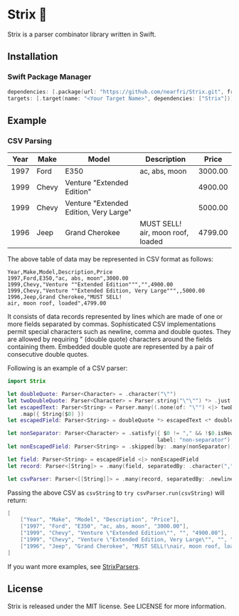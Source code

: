 # Strix 🦉
Strix is a parser combinator library written in Swift.

## Installation

### Swift Package Manager
```swift
dependencies: [.package(url: "https://github.com/nearfri/Strix.git", from: "2.0.0")],
targets: [.target(name: "<Your Target Name>", dependencies: ["Strix"])]
```

## Example
### CSV Parsing
| Year | Make | Model | Description | Price |
| ---- | ---- | ----- | ----------- | ----- |
| 1997 | Ford | E350 | ac, abs, moon | 3000.00 |
| 1999 | Chevy | Venture "Extended Edition" | | 4900.00 |
| 1999 | Chevy | Venture "Extended Edition, Very Large" | | 5000.00 |
| 1996 | Jeep | Grand Cherokee | MUST SELL!<br>air, moon roof, loaded | 4799.00 |

The above table of data may be represented in CSV format as follows:
```
Year,Make,Model,Description,Price
1997,Ford,E350,"ac, abs, moon",3000.00
1999,Chevy,"Venture ""Extended Edition""","",4900.00
1999,Chevy,"Venture ""Extended Edition, Very Large""",,5000.00
1996,Jeep,Grand Cherokee,"MUST SELL!
air, moon roof, loaded",4799.00
```

It consists of data records represented by lines which are made of one or more fields separated by commas.
Sophisticated CSV implementations permit special characters such as newline, comma and double quotes.
They are allowed by requiring " (double quote) characters around the fields containing them.
Embedded double quote are represented by a pair of consecutive double quotes.

Following is an example of a CSV parser:
```swift
import Strix

let doubleQuote: Parser<Character> = .character("\"")
let twoDoubleQuote: Parser<Character> = Parser.string("\"\"") *> .just("\"")
let escapedText: Parser<String> = Parser.many((.none(of: "\"") <|> twoDoubleQuote))
    .map({ String($0) })
let escapedField: Parser<String> = doubleQuote *> escapedText <* doubleQuote

let nonSeparator: Parser<Character> = .satisfy({ $0 != "," && !$0.isNewline },
                                               label: "non-separator")
let nonEscapedField: Parser<String> = .skipped(by: .many(nonSeparator))

let field: Parser<String> = escapedField <|> nonEscapedField
let record: Parser<[String]> = .many(field, separatedBy: .character(","))

let csvParser: Parser<[[String]]> = .many(record, separatedBy: .newline)
```

Passing the above CSV as `csvString` to `try csvParser.run(csvString)` will return:
```swift
[
    ["Year", "Make", "Model", "Description", "Price"],
    ["1997", "Ford", "E350", "ac, abs, moon", "3000.00"],
    ["1999", "Chevy", "Venture \"Extended Edition\"", "", "4900.00"],
    ["1999", "Chevy", "Venture \"Extended Edition, Very Large\"", "", "5000.00"],
    ["1996", "Jeep", "Grand Cherokee", "MUST SELL!\nair, moon roof, loaded", "4799.00"]
]
```

If you want more examples, see [StrixParsers](./Sources/StrixParsers/).

## License
Strix is released under the MIT license. See LICENSE for more information.
